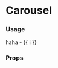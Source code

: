 # Carousel

### Usage

<ako-carousel>
  <ako-carousel-item v-for="i in 4" :key="'c-' + i">
    haha - {{ i }} 
  </ako-carousel-item>
</ako-carousel>

### Props
